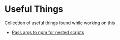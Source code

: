 # Useful Things
Collection of useful things found while working on this
- [Pass args to npm for nested scripts](https://stackoverflow.com/questions/11580961/sending-command-line-arguments-to-npm-script)